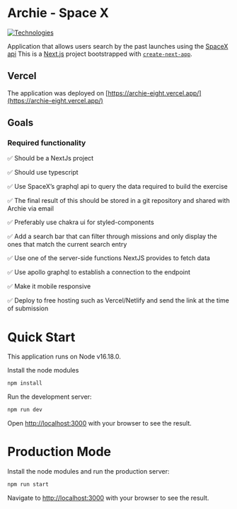 # Archie - Space X

[![Technologies](https://skillicons.dev/icons?i=react,ts,nextjs,graphql,html,css)](https://skillicons.dev)

Application that allows users search by the past launches using the [SpaceX api](https://api.spacex.land/graphql/)
This is a [Next.js](https://nextjs.org/) project bootstrapped
with [`create-next-app`](https://github.com/vercel/next.js/tree/canary/packages/create-next-app).

## Vercel

The application was deployed on [https://archie-eight.vercel.app/](https://archie-eight.vercel.app/)

## Goals

### Required functionality

✅ Should be a NextJs project

✅ Should use typescript

✅ Use SpaceX’s graphql api to query the data required to build the exercise

✅ The final result of this should be stored in a git repository and shared with Archie via email

✅ Preferably use chakra ui for styled-components

✅ Add a search bar that can filter through missions and only display the ones that match the current search entry

✅ Use one of the server-side functions NextJS provides to fetch data

✅ Use apollo graphql to establish a connection to the endpoint

✅ Make it mobile responsive

✅ Deploy to free hosting such as Vercel/Netlify and send the link at the time of submission

# Quick Start

This application runs on Node v16.18.0.

Install the node modules

```bash
npm install
```

Run the development server:

```bash
npm run dev
```

Open [http://localhost:3000](http://localhost:3000) with your browser to see the result.

# Production Mode

Install the node modules and run the production server:

```bash
npm run start
```

Navigate to [http://localhost:3000](http://localhost:3000) with your browser to see the result.
